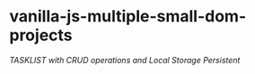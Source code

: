 # vanilla-js-multiple-small-dom-projects

_TASKLIST with CRUD operations and Local Storage Persistent_
